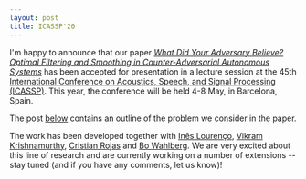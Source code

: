 ```yaml
---
layout: post
title: ICASSP'20 
---
```


I'm happy to announce that our paper [*What Did Your Adversary Believe? Optimal Filtering
and Smoothing in Counter-Adversarial Autonomous
Systems*](https://arxiv.org/pdf/1910.07332.pdf) has been accepted for presentation in
a lecture session at the 45th [International Conference on Acoustics, Speech, and Signal
Processing (ICASSP)](https://2020.ieeeicassp.org/). This year, the conference will be held
4-8 May, in Barcelona, Spain.

The post [below](http://rmattila.github.io/2019/10/18/preprint/) contains an outline of
the problem we consider in the paper. 

The work has been developed together with [Inês
Lourenço](https://www.kth.se/profile/ineslo), [Vikram
Krishnamurthy](https://scholar.google.com/citations?user=em7o4kwAAAAJ&hl=en), [Cristian
Rojas](https://people.kth.se/~crro/index.html) and [Bo
Wahlberg](https://www.kth.se/profile/bo). We are very excited about this line of research
and are currently working on a number of extensions -- stay tuned (and if you have any
comments, let us know)!
